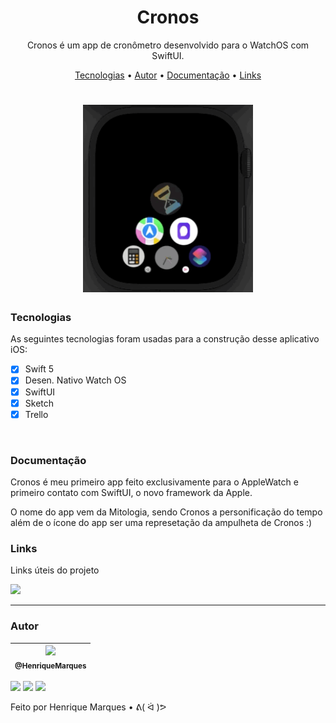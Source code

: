 <h1 align="center">
  Cronos
</h1>   

<p align="center"> Cronos é um app de cronômetro desenvolvido para o WatchOS com SwiftUI.
  
<p align="center">
 <a href="#tecnologias">Tecnologias</a> •
 <a href="#autor">Autor</a> •
  <a href="#documentação">Documentação</a> •
 <a href="#links">Links</a>
</p>

<h1 align="center">
  <img alt="gif" src="./Github Images/open.gif" height="300" />
    
 

</h1>

### Tecnologias

As seguintes tecnologias foram usadas para a construção desse aplicativo iOS:

* [x] Swift 5
* [x] Desen. Nativo Watch OS
* [x] SwiftUI
* [x] Sketch
* [x] Trello
   
<br>

### Documentação

Cronos é meu primeiro app feito exclusivamente para o AppleWatch e primeiro contato com SwiftUI, o novo framework da Apple.

O nome do app vem da Mitologia, sendo Cronos a personificação do tempo além de o ícone do app ser uma represetação da ampulheta de Cronos :) 



 
### Links 

Links úteis do projeto

<a href="https://www.sketch.com/workspace/82e9a48b-bfe0-4447-a7a6-39030836d316/shares" target="_blank"><img src="https://img.shields.io/badge/Sketch-FFB387?style=for-the-badge&logo=sketch&logoColor=black" target="_blank"></a>

---

### Autor 

| [<img src="https://avatars.githubusercontent.com/u/86681672?s=96&v=4" width=115><br><sub>@HenriqueMarques</sub>](https://github.com/RickyMarq) |
| :---: |

<a href = "mailto:henriquefmcosta75@gmail.com"><img src="https://img.shields.io/badge/-Gmail-%23333?style=for-the-badge&logo=gmail&logoColor=white" target="_blank"></a>
<a href="https://www.instagram.com/henrique_marques76/" target="_blank"><img src="https://img.shields.io/badge/-Instagram-%23E4405F?style=for-the-badge&logo=instagram&logoColor=white" target="_blank"></a> 
 <a href="https://www.linkedin.com/in/henrique-marques-5553581b5/" target="_blank"><img src="https://img.shields.io/badge/-LinkedIn-%230077B5?style=for-the-badge&logo=linkedin&logoColor=white" target="_blank"></a> 
 
Feito por Henrique Marques • ᕕ( ᐛ )ᕗ

